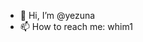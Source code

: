 - 👋 Hi, I’m @yezuna
- 📫 How to reach me: whim1

<!---
yezuna/yezuna is a ✨ special ✨ repository because its `README.md` (this file) appears on your GitHub profile.
You can click the Preview link to take a look at your changes.
--->
